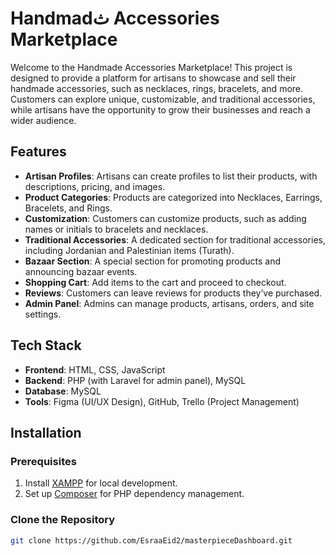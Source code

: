 # Handmadث Accessories Marketplace

Welcome to the Handmade Accessories Marketplace! This project is designed to provide a platform for artisans to showcase and sell their handmade accessories, such as necklaces, rings, bracelets, and more. Customers can explore unique, customizable, and traditional accessories, while artisans have the opportunity to grow their businesses and reach a wider audience.

## Features

- **Artisan Profiles**: Artisans can create profiles to list their products, with descriptions, pricing, and images.
- **Product Categories**: Products are categorized into Necklaces, Earrings, Bracelets, and Rings.
- **Customization**: Customers can customize products, such as adding names or initials to bracelets and necklaces.
- **Traditional Accessories**: A dedicated section for traditional accessories, including Jordanian and Palestinian items (Turath).
- **Bazaar Section**: A special section for promoting products and announcing bazaar events.
- **Shopping Cart**: Add items to the cart and proceed to checkout.
- **Reviews**: Customers can leave reviews for products they’ve purchased.
- **Admin Panel**: Admins can manage products, artisans, orders, and site settings.

## Tech Stack

- **Frontend**: HTML, CSS, JavaScript
- **Backend**: PHP (with Laravel for admin panel), MySQL
- **Database**: MySQL
- **Tools**: Figma (UI/UX Design), GitHub, Trello (Project Management)

## Installation

### Prerequisites

1. Install [XAMPP](https://www.apachefriends.org/) for local development.
2. Set up [Composer](https://getcomposer.org/) for PHP dependency management.

### Clone the Repository

```bash
git clone https://github.com/EsraaEid2/masterpieceDashboard.git

